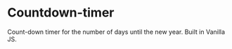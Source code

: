 # Countdown-timer

Count-down timer for the number of days until the new year.
Built in Vanilla JS.
